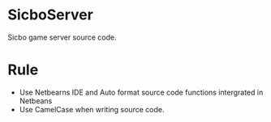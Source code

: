 SicboServer
===========

Sicbo game server source code. 

Rule
====
- Use Netbearns IDE and Auto format source code functions intergrated in Netbeans
- Use CamelCase when writing source code.
